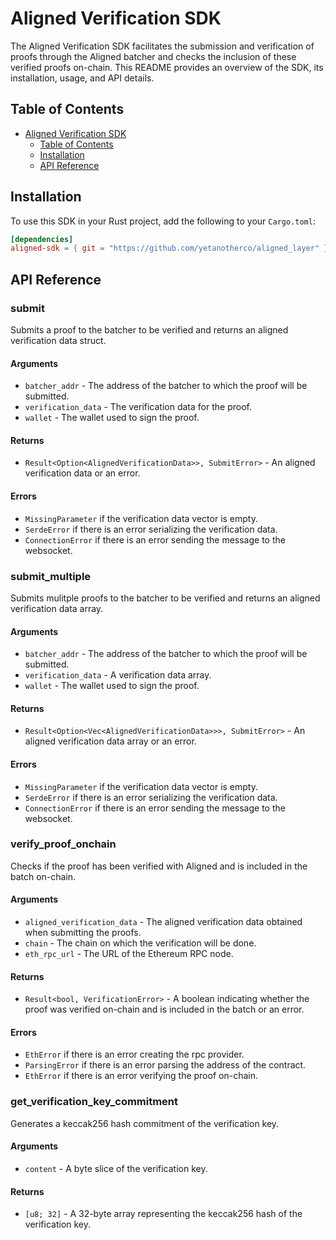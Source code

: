 # Aligned Verification SDK

The Aligned Verification SDK facilitates the submission and verification of proofs through the Aligned batcher and checks the inclusion of these verified proofs on-chain. This README provides an overview of the SDK, its installation, usage, and API details.

## Table of Contents
- [Aligned Verification SDK](#aligned-verification-sdk)
  - [Table of Contents](#table-of-contents)
  - [Installation](#installation)
  - [API Reference](#api-reference)

## Installation

To use this SDK in your Rust project, add the following to your `Cargo.toml`:

```toml
[dependencies]
aligned-sdk = { git = "https://github.com/yetanotherco/aligned_layer" }
```

## API Reference

### submit

Submits a proof to the batcher to be verified and returns an aligned verification data struct.

#### Arguments

- `batcher_addr` - The address of the batcher to which the proof will be submitted.
- `verification_data` - The verification data for the proof.
- `wallet` - The wallet used to sign the proof.

#### Returns

- `Result<Option<AlignedVerificationData>>, SubmitError>` - An aligned verification data or an error.

#### Errors

- `MissingParameter` if the verification data vector is empty.
- `SerdeError` if there is an error serializing the verification data.
- `ConnectionError` if there is an error sending the message to the websocket.

### submit_multiple

Submits mulitple proofs to the batcher to be verified and returns an aligned verification data array.

#### Arguments

- `batcher_addr` - The address of the batcher to which the proof will be submitted.
- `verification_data` - A verification data array.
- `wallet` - The wallet used to sign the proof.

#### Returns

- `Result<Option<Vec<AlignedVerificationData>>>, SubmitError>` - An aligned verification data array or an error.

#### Errors

- `MissingParameter` if the verification data vector is empty.
- `SerdeError` if there is an error serializing the verification data.
- `ConnectionError` if there is an error sending the message to the websocket.

### verify_proof_onchain

Checks if the proof has been verified with Aligned and is included in the batch on-chain.

#### Arguments

- `aligned_verification_data` - The aligned verification data obtained when submitting the proofs.
- `chain` - The chain on which the verification will be done.
- `eth_rpc_url` - The URL of the Ethereum RPC node.

#### Returns

- `Result<bool, VerificationError>` - A boolean indicating whether the proof was verified on-chain and is included in the batch or an error.

#### Errors

- `EthError` if there is an error creating the rpc provider.
- `ParsingError` if there is an error parsing the address of the contract.
- `EthError` if there is an error verifying the proof on-chain.

### get_verification_key_commitment

Generates a keccak256 hash commitment of the verification key.

#### Arguments

- `content` - A byte slice of the verification key.

#### Returns

- `[u8; 32]` - A 32-byte array representing the keccak256 hash of the verification key.
